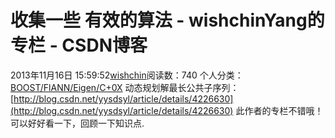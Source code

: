 # 收集一些 有效的算法 - wishchinYang的专栏 - CSDN博客
2013年11月16日 15:59:52[wishchin](https://me.csdn.net/wishchin)阅读数：740
个人分类：[BOOST/FlANN/Eigen/C+0X](https://blog.csdn.net/wishchin/article/category/1644381)
动态规划解最长公共子序列：[http://blog.csdn.net/yysdsyl/article/details/4226630](http://blog.csdn.net/yysdsyl/article/details/4226630)
此作者的专栏不错哦！可以好好看一下，回顾一下知识点.
